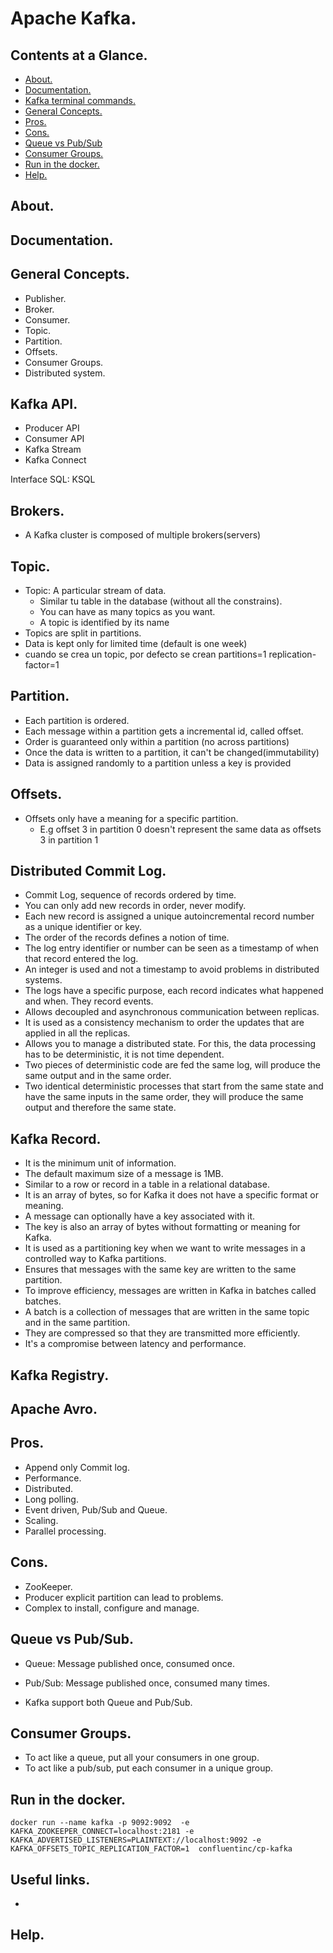 # Apache Kafka.





## Contents at a Glance.
* [About.](#about)
* [Documentation.](#documentation)
* [Kafka terminal commands.](kafka-commands.md)
* [General Concepts.](#general-concepts)
* [Pros.](#pros)
* [Cons.](#cons)
* [Queue vs Pub/Sub](#queue-vs-pubsub)
* [Consumer Groups.](#consumer-groups)
* [Run in the docker.](#run-in-the-docker)
* [Help.](#help)





## About.





## Documentation.





## General Concepts.
* Publisher.
* Broker.
* Consumer.
* Topic.
* Partition.
* Offsets.
* Consumer Groups.
* Distributed system.





## Kafka API.
* Producer API
* Consumer API
* Kafka Stream
* Kafka Connect

Interface SQL: KSQL





## Brokers.
* A Kafka cluster is composed of multiple brokers(servers)





## Topic.
* Topic: A particular stream of data.
  * Similar tu table in the database (without all the constrains).
  * You can have as many topics as you want.
  * A topic is identified by its name
* Topics are split in partitions.
* Data is kept only for limited time (default is one week) 
* cuando se crea un topic, por defecto se crean partitions=1 replication-factor=1




## Partition.
* Each partition is ordered.
* Each message within a partition gets a incremental id, called offset.
* Order is guaranteed only within a partition (no across partitions)
* Once the data is written to a partition, it can't be changed(immutability)
* Data is assigned randomly to a partition unless a key is provided





## Offsets.
* Offsets only have a meaning for a specific partition.
  * E.g offset 3 in partition 0 doesn't represent the same data as offsets 3 in partition 1





## Distributed Commit Log.
* Commit Log, sequence of records ordered by time.
* You can only add new records in order, never modify.
* Each new record is assigned a unique autoincremental record number as a unique identifier or key.
* The order of the records defines a notion of time.
* The log entry identifier or number can be seen as a timestamp of when that record entered the log.
* An integer is used and not a timestamp to avoid problems in distributed systems.
* The logs have a specific purpose, each record indicates what happened and when. They record events.
* Allows decoupled and asynchronous communication between replicas.
* It is used as a consistency mechanism to order the updates that are applied in all the replicas.
* Allows you to manage a distributed state. For this, the data processing has to be deterministic, it is not time dependent.
* Two pieces of deterministic code are fed the same log, will produce the same output and in the same order.
* Two identical deterministic processes that start from the same state and have the same inputs in the same order,
  they will produce the same output and therefore the same state.





## Kafka Record.
* It is the minimum unit of information.
* The default maximum size of a message is 1MB.
* Similar to a row or record in a table in a relational database.
* It is an array of bytes, so for Kafka it does not have a specific format or meaning.
* A message can optionally have a key associated with it.
* The key is also an array of bytes without formatting or meaning for Kafka.
* It is used as a partitioning key when we want to write messages in a controlled way to Kafka partitions.
* Ensures that messages with the same key are written to the same partition.
* To improve efficiency, messages are written in Kafka in batches called batches.
* A batch is a collection of messages that are written in the same topic and in the same partition.
* They are compressed so that they are transmitted more efficiently.
* It's a compromise between latency and performance.




## Kafka Registry.





## Apache Avro.





## Pros.
* Append only Commit log.
* Performance.
* Distributed.
* Long polling.
* Event driven, Pub/Sub and Queue.
* Scaling.
* Parallel processing.





## Cons.
* ZooKeeper.
* Producer explicit partition can lead to problems.
* Complex to install, configure and manage.





## Queue vs Pub/Sub.
* Queue: Message published once, consumed once.
* Pub/Sub: Message published once, consumed many times.

* Kafka support both Queue and Pub/Sub.





## Consumer Groups.
* To act like a queue, put all your consumers in one group.
* To act like a pub/sub, put each consumer in a unique group.





## Run in the docker.
`docker run --name kafka -p 9092:9092 
        -e KAFKA_ZOOKEEPER_CONNECT=localhost:2181
        -e KAFKA_ADVERTISED_LISTENERS=PLAINTEXT://localhost:9092
        -e KAFKA_OFFSETS_TOPIC_REPLICATION_FACTOR=1 
 confluentinc/cp-kafka
`





## Useful links.
* []()





## Help.
